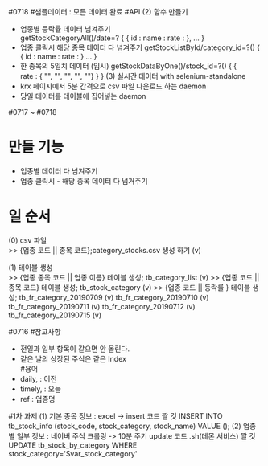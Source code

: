 #0718
#샘플데이터 : 모든 데이터 완료
#API
(2) 함수 만들기   
  - 업종별 등락률 데이터 넘겨주기   
    getStockCategoryAll()/date=?
    {
      {
        id :
        name :
        rate :
      },
      ...
    }
  - 업종 클릭시 해당 종목 데이터 다 넘겨주기
    getStockListById/category_id=?()
    {
        {
            id :
            name :
            rate :
        }
        ...
    }
  - 한 종목의 5일치 데이터 (임시)
    getStockDataByOne()/stock_id=?()
    {
        {   
            rate : { "", "", "", "", ""}
        }
    }
(3) 실시간 데이터 with selenium-standalone   
  - krx 페이지에서 5분 간격으로 csv 파일 다운로드 하는 daemon   
  - 당일 데이터를 테이블에 집어넣는 daemon   

#0717 ~ #0718
# 만들 기능   
  - 업종별 데이터 다 넘겨주기   
  - 업종 클릭시 - 해당 종목 데이터 다 넘거주기   

# 일 순서   
  (0) csv 파일   
    >> {업종 코드 || 종목 코드};category_stocks.csv 생성 하기 (v)

  (1) 테이블 생성   
    >> {업종 종목 코드 || 업종 이름} 테이블 생성; tb_category_list (v)
    >> {업종 코드 || 종목 코드} 테이블 생성; tb_stock_category (v)
    >> {업종 코드 || 등락률 } 테이블 생성; tb_fr_category_20190709 (v)
    tb_fr_category_20190710 (v)
    tb_fr_category_20190711 (v)
    tb_fr_category_20190712 (v)
    tb_fr_category_20190715 (v)

#0716
#참고사항   
- 전일과 일부 항목이 같으면 안 올린다.   
- 같은 날의 상장된 주식은 같은 Index   
#용어   
- daily, : 이전   
- timely, : 오늘   
- ref : 업종명   

#1차 과제
(1) 기본 종목 정보 : excel -> insert 코드 짤 것
INSERT INTO tb_stock_info (stock_code, stock_category, stock_name) VALUE ();
(2) 업종별 일부 정보 : 네이버 주식 크롤링 -> 10분 주기 update 코드 .sh(데몬 서비스) 짤 것
UPDATE tb_stock_by_category WHERE stock_category='$var_stock_category'

